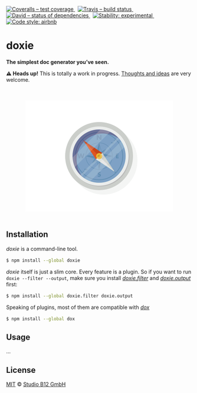 [![Coveralls – test coverage
](https://img.shields.io/coveralls/studio-b12/doxie.svg?style=flat-square)
](https://coveralls.io/r/studio-b12/doxie)
 [![Travis – build status
](https://img.shields.io/travis/studio-b12/doxie/master.svg?style=flat-square)
](https://travis-ci.org/studio-b12/doxie)
 [![David – status of dependencies
](https://img.shields.io/david/studio-b12/doxie.svg?style=flat-square)
](https://david-dm.org/studio-b12/doxie)
 [![Stability: experimental
](https://img.shields.io/badge/stability-experimental-yellow.svg?style=flat-square)
](https://nodejs.org/api/documentation.html#documentation_stability_index)
 [![Code style: airbnb
](https://img.shields.io/badge/code%20style-airbnb-blue.svg?style=flat-square)
](https://github.com/airbnb/javascript)




doxie
=====

**The simplest doc generator you’ve seen.**


**⚠ Heads up!** This is totally a work in progress. [Thoughts and ideas][] are very welcome.

[Thoughts and ideas]:  https://github.com/studio-b12/doxie/issues




<p align="center"><a
  title="Graphic by the great Justin Mezzell"
  href="http://justinmezzell.tumblr.com/post/89652317743"
  >
  <br/>
  <br/>
  <img
    src="Readme/Compass.gif"
    width="400"
    height="300"
  />
  <br/>
  <br/>
</a></p>




Installation
------------

*doxie* is a command-line tool.

```sh
$ npm install --global doxie
```


*doxie* itself is just a slim core. Every feature is a plugin. So if you want to run `doxie --filter --output`, make sure you install *[doxie.filter][]* and *[doxie.output][]* first:

```sh
$ npm install --global doxie.filter doxie.output
```


Speaking of plugins, most of them are compatible with *[dox][]*

```sh
$ npm install --global dox
```


[doxie.filter]:  http://npm.im/doxie.filter
[doxie.output]:  http://npm.im/doxie.output
[dox]:           http://npm.im/dox




Usage
-----

…




License
-------

[MIT][] © [Studio B12 GmbH][]

[MIT]:              ./License.md
[Studio B12 GmbH]:  http://www.studio-b12.de
